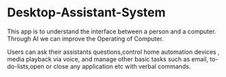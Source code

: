 # Desktop-Assistant-System

This app is to understand the interface between a person and a computer. Through AI we can improve the Operating of Computer.

Users can ask their assistants questions,control
home automation devices , media playback via voice, and manage other basic
tasks such as email, to-do-lists,open or close any application etc with verbal
commands.
